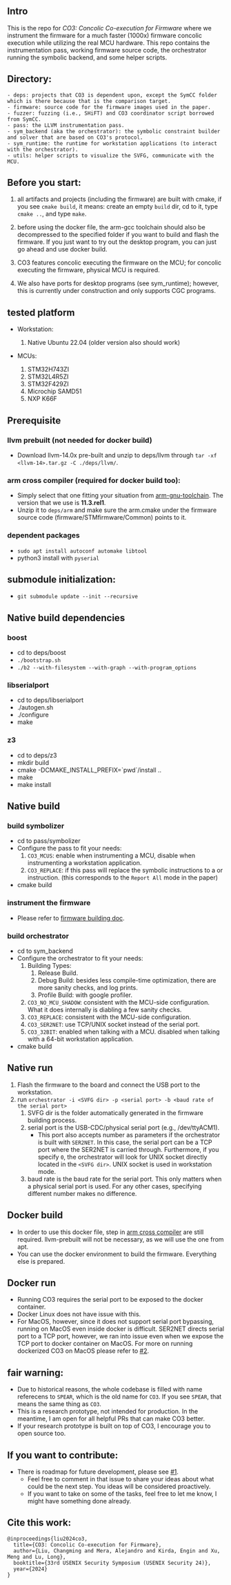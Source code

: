 ## Intro

This is the repo for *CO3: Concolic Co-execution for Firmware* where we instrument the firmware for a much faster (1000x) firmware concolic execution while utilizing the real MCU hardware. 
This repo contains the instrumentation pass, working firmware source code, the orchestrator running the symbolic backend, and some helper scripts. 

## Directory:
```
- deps: projects that CO3 is dependent upon, except the SymCC folder which is there because that is the comparison target.  
- firmware: source code for the firmware images used in the paper.
- fuzzer: fuzzing (i.e., SHiFT) and CO3 coordinator script borrowed from SymCC. 
- pass: the LLVM instrumentation pass. 
- sym_backend (aka the orchestrator): the symbolic constraint builder and solver that are based on CO3's protocol.
- sym_runtime: the runtime for workstation applications (to interact with the orchestrator). 
- utils: helper scripts to visualize the SVFG, communicate with the MCU. 
```
## Before you start:
1. all artifacts and projects (including the firmware) are built with cmake, if you see `cmake build`, it means: create an empty `build` dir, cd to it, type `cmake ..`, and type `make`.

2. before using the docker file, the arm-gcc toolchain should also be decompressed to the specified folder if you want to build and flash the firmware. If you just want to try out the desktop program, you can just go ahead and use docker build. 

3. CO3 features concolic executing the firmware on the MCU; for concolic executing the firmware, physical MCU is required. 

4. We also have ports for desktop programs (see sym_runtime); however, this is currently under construction and only supports CGC programs. 


## tested platform

- Workstation:
    1. Native Ubuntu 22.04 (older version also should work)

- MCUs:
    1. STM32H743ZI
    2. STM32L4R5ZI
    3. STM32F429ZI
    4. Microchip SAMD51
    5. NXP K66F


## Prerequisite 

### llvm prebuilt (not needed for docker build)

- Download llvm-14.0x pre-built and unzip to deps/llvm through `tar -xf <llvm-14>.tar.gz -C ./deps/llvm/`. 



### arm cross compiler (required for docker build too):

- Simply select that one fitting your situation from [arm-gnu-toolchain](https://developer.arm.com/downloads/-/arm-gnu-toolchain-downloads). The version that we use is **11.3.rel1**. 
- Unzip it to `deps/arm` and make sure the arm.cmake under the firmware source code (firmware/STMfirmware/Common) points to it. 

### dependent packages

- `sudo apt install autoconf automake libtool`
- python3 install with `pyserial`

## submodule initialization:

- `git submodule update --init --recursive`


## Native build dependencies

### boost
- cd to deps/boost
- `./bootstrap.sh`
- `./b2 --with-filesystem --with-graph --with-program_options`

### libserialport
- cd to deps/libserialport
- ./autogen.sh
- ./configure
- make

### z3
- cd to deps/z3
- mkdir build
- cmake -DCMAKE_INSTALL_PREFIX=\`pwd\`/install ..
- make
- make install 

## Native build

### build symbolizer
- cd to pass/symbolizer
- Configure the pass to fit your needs:
    1. `CO3_MCUS`: enable when instrumenting a MCU, disable when instrumenting a workstation application.
    2. `CO3_REPLACE`: if this pass will replace the symbolic instructions to a or instruction. (this corresponds to the `Report All` mode in the paper)
- cmake build 

### instrument the firmware
- Please refer to [firmware building doc](docs/firmware_building.md). 

### build orchestrator
- cd to sym_backend
- Configure the orchestrator to fit your needs:
    1. Building Types:
        1. Release Build. 
        2. Debug Build: besides less compile-time optimization, there are more sanity checks, and log prints. 
        3. Profile Build: with google profiler. 
    2. `CO3_NO_MCU_SHADOW`: consistent with the MCU-side configuration. What it does internally is diabling a few sanity checks.
    3. `CO3_REPLACE`: consistent with the MCU-side configuration. 
    4. `CO3_SER2NET`: use TCP/UNIX socket instead of the serial port. 
    5. `CO3_32BIT`: enabled when talking with a MCU. disabled when talking with a 64-bit workstation application.
- cmake build 

## Native run

1. Flash the firmware to the board and connect the USB port to the workstation. 
2. run `orchestrator -i <SVFG dir> -p <serial port> -b <baud rate of the serial port>`
    1. SVFG dir is the folder automatically generated in the firmware building process. 
    2. serial port is the USB-CDC/physical serial port (e.g., /dev/ttyACM1). 
        - This port also accepts number as parameters if the orchestrator is built with `SER2NET`. In this case, the serial port can be a TCP port where the SER2NET is carried through. Furthermore, if you specify `0`, the orchestrator will look for UNIX socket directly located in the `<SVFG dir>`. UNIX socket is used in workstation mode.  
    3. baud rate is the baud rate for the serial port. This only matters when a physical serial port is used. For any other cases, specifying different number makes no difference. 

## Docker build
- In order to use this docker file, step in [arm cross compiler](#arm-cross-compiler) are still required. llvm-prebuilt will not be necessary, as we will use the one from apt. 
- You can use the docker environment to build the firmware. Everything else is prepared. 

## Docker run
- Running CO3 requires the serial port to be exposed to the docker container. 
- Docker Linux does not have issue with this. 
- For MacOS, however, since it does not support serial port bypassing, running on MacOS even inside docker is difficult. SER2NET directs serial port to a TCP port, however, we ran into issue even when we expose the TCP port to docker container on MacOS. For more on running dockerized CO3 on MacOS please refer to [#2](/../../issues/2). 

## fair warning:
- Due to historical reasons, the whole codebase is filled with name referecens to `SPEAR`, which is the old name for `CO3`. If you see `SPEAR`, that means the same thing as `CO3`. 
- This is a research prototype, not intended for production. In the meantime, I am open for all helpful PRs that can make CO3 better. 
- If your research prototype is built on top of CO3, I encourage you to open source too.

## If you want to contribute:
- There is roadmap for future development, please see [#1](/../../issues/1).
    - Feel free to comment in that issue to share your ideas about what could be the next step. You ideas will be considered proactively. 
    - If you want to take on some of the tasks, feel free to let me know, I might have something done already. 

## Cite this work:
```
@inproceedings{liu2024co3,
  title={CO3: Concolic Co-execution for Firmware},
  author={Liu, Changming and Mera, Alejandro and Kirda, Engin and Xu, Meng and Lu, Long},
  booktitle={33rd USENIX Security Symposium (USENIX Security 24)},
  year={2024}
}
```